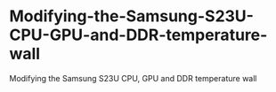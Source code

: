 # Modifying-the-Samsung-S23U-CPU-GPU-and-DDR-temperature-wall
Modifying the Samsung S23U CPU, GPU and DDR temperature wall
